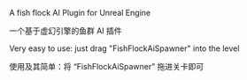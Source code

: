 A fish flock AI Plugin for Unreal Engine

一个基于虚幻引擎的鱼群 AI 插件


Very easy to use: just drag "FishFlockAiSpawner" into the level

使用及其简单：将 “FishFlockAiSpawner” 拖进关卡即可
